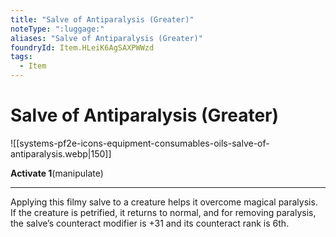 ```yaml
---
title: "Salve of Antiparalysis (Greater)"
noteType: ":luggage:"
aliases: "Salve of Antiparalysis (Greater)"
foundryId: Item.HLeiK6AgSAXPWWzd
tags:
  - Item
---
```


# Salve of Antiparalysis (Greater)
![[systems-pf2e-icons-equipment-consumables-oils-salve-of-antiparalysis.webp|150]]

**Activate 1**(manipulate)

* * *

Applying this filmy salve to a creature helps it overcome magical paralysis. If the creature is petrified, it returns to normal, and for removing paralysis, the salve’s counteract modifier is +31 and its counteract rank is 6th.
